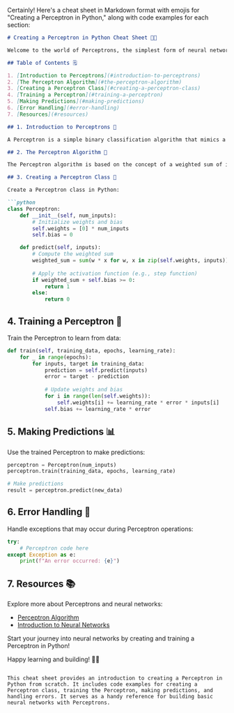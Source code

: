 Certainly! Here's a cheat sheet in Markdown format with emojis for "Creating a Perceptron in Python," along with code examples for each section:

```markdown
# Creating a Perceptron in Python Cheat Sheet 🚀🧠

Welcome to the world of Perceptrons, the simplest form of neural networks! This cheat sheet will guide you through creating and training a Perceptron in Python from scratch. Don't forget to follow the author, [Fardeen Ahmad Khan](https://github.com/I-Fardeen), for more Python and programming insights! 🙌

## Table of Contents 🗒️

1. [Introduction to Perceptrons](#introduction-to-perceptrons)
2. [The Perceptron Algorithm](#the-perceptron-algorithm)
3. [Creating a Perceptron Class](#creating-a-perceptron-class)
4. [Training a Perceptron](#training-a-perceptron)
5. [Making Predictions](#making-predictions)
6. [Error Handling](#error-handling)
7. [Resources](#resources)

## 1. Introduction to Perceptrons 🧠

A Perceptron is a simple binary classification algorithm that mimics a biological neuron. It's a fundamental building block of neural networks and can learn to make decisions based on input data.

## 2. The Perceptron Algorithm 🔄

The Perceptron algorithm is based on the concept of a weighted sum of inputs, followed by an activation function. It's trained to adjust its weights and bias to make accurate predictions.

## 3. Creating a Perceptron Class 🐍

Create a Perceptron class in Python:

```python
class Perceptron:
    def __init__(self, num_inputs):
        # Initialize weights and bias
        self.weights = [0] * num_inputs
        self.bias = 0

    def predict(self, inputs):
        # Compute the weighted sum
        weighted_sum = sum(w * x for w, x in zip(self.weights, inputs))
        
        # Apply the activation function (e.g., step function)
        if weighted_sum + self.bias >= 0:
            return 1
        else:
            return 0
```

## 4. Training a Perceptron 🎯

Train the Perceptron to learn from data:

```python
def train(self, training_data, epochs, learning_rate):
    for _ in range(epochs):
        for inputs, target in training_data:
            prediction = self.predict(inputs)
            error = target - prediction
            
            # Update weights and bias
            for i in range(len(self.weights)):
                self.weights[i] += learning_rate * error * inputs[i]
            self.bias += learning_rate * error
```

## 5. Making Predictions 📊

Use the trained Perceptron to make predictions:

```python
perceptron = Perceptron(num_inputs)
perceptron.train(training_data, epochs, learning_rate)

# Make predictions
result = perceptron.predict(new_data)
```

## 6. Error Handling 🐞

Handle exceptions that may occur during Perceptron operations:

```python
try:
    # Perceptron code here
except Exception as e:
    print(f"An error occurred: {e}")
```

## 7. Resources 📚

Explore more about Perceptrons and neural networks:

- [Perceptron Algorithm](https://en.wikipedia.org/wiki/Perceptron)
- [Introduction to Neural Networks](https://www.learnpython.org/en/Neural_Networks)

Start your journey into neural networks by creating and training a Perceptron in Python!

Happy learning and building! 🚀🧠
```

This cheat sheet provides an introduction to creating a Perceptron in Python from scratch. It includes code examples for creating a Perceptron class, training the Perceptron, making predictions, and handling errors. It serves as a handy reference for building basic neural networks with Perceptrons.
